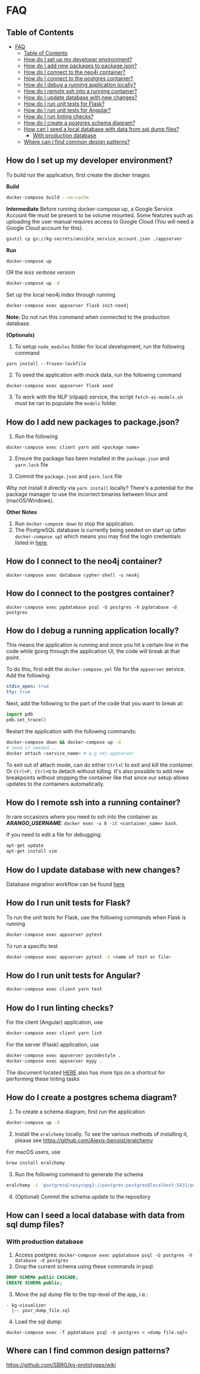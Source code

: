 # FAQ

## Table of Contents
- [FAQ](#faq)
  - [Table of Contents](#table-of-contents)
  - [How do I set up my developer environment?](#how-do-i-set-up-my-developer-environment)
  - [How do I add new packages to package.json?](#how-do-i-add-new-packages-to-packagejson)
  - [How do I connect to the neo4j container?](#how-do-i-connect-to-the-neo4j-container)
  - [How do I connect to the postgres container?](#how-do-i-connect-to-the-postgres-container)
  - [How do I debug a running application locally?](#how-do-i-debug-a-running-application-locally)
  - [How do I remote ssh into a running container?](#how-do-i-remote-ssh-into-a-running-container)
  - [How do I update database with new changes?](#how-do-i-update-database-with-new-changes)
  - [How do I run unit tests for Flask?](#how-do-i-run-unit-tests-for-flask)
  - [How do I run unit tests for Angular?](#how-do-i-run-unit-tests-for-angular)
  - [How do I run linting checks?](#how-do-i-run-linting-checks)
  - [How do I create a postgres schema diagram?](#how-do-i-create-a-postgres-schema-diagram)
  - [How can I seed a local database with data from sql dump files?](#how-can-i-seed-a-local-database-with-data-from-sql-dump-files)
    - [With production database](#with-production-database)
  - [Where can I find common design patterns?](#where-can-i-find-common-design-patterns)

## How do I set up my developer environment?
To build run the application, first create the docker images

__Build__
```bash
docker-compose build --no-cache
```

__Intermediate__
Before running docker-compose up, a Google Service Account file must be present to be volume mounted. Some features such as uploading the user manual requires access to Google Cloud (You will need a Google Cloud account for this).
```bash
gsutil cp gs://kg-secrets/ansible_service_account.json ./appserver
```

__Run__
```bash
docker-compose up
```
OR the *less verbose version*
```bash
docker-compose up -d
```

Set up the local neo4j index through running

```bash
docker-compose exec appserver flask init-neo4j
```
**Note:** Do not run this command when connected to the production database.


__(Optionals)__
1. To setup `node_modules` folder for local development, run the following command
```
yarn install --frozen-lockfile
```

2. To seed the application with mock data, run the following command
```
docker-compose exec appserver flask seed
```

3. To work with the NLP (nlpapi) service, the script `fetch-ai-models.sh` must be ran to populate the `models` folder.



## How do I add new packages to package.json?
1. Run the following
```
docker-compose exec client yarn add <package name>
```

2. Ensure the package has been installed in the `package.json` and `yarn.lock` file

3. Commit the `package.json` and `yarn.lock` file

Why not install it directly via `yarn install` locally? There's a potential for the package manager to use the incorrect binaries between linux and (macOS/Windows).

__Other Notes__
1. Run `docker-compose down` to stop the application.
2. The PostgreSQL database is currently being seeded on start up (after `docker-compose up`) which means you may find the login credentials listed in [here](../appserver/fixtures/seed.json).

## How do I connect to the neo4j container?
```
docker-compose exec database cypher-shell -u neo4j
```

## How do I connect to the postgres container?
```
docker-compose exec pgdatabase psql -U postgres -h pgdatabase -d postgres
```

## How do I debug a running application locally?
This means the application is running and once you hit a certain line in the code
while going through the application UI, the code will break at that point.

To do this, first edit the `docker-compose.yml` file for the `appserver` service. Add the following:

```yml
stdin_open: true
tty: true
```
Next, add the following to the part of the code that you want to break at:

```python
import pdb
pdb.set_trace()
```

Restart the application with the following commands:

```bash
docker-compose down && docker-compose up -d
# seed if needed...
docker attach <service_name> # e.g n4j-appserver
```
To exit out of attach mode, can do either `Ctrl+C` to exit and kill the container. Or `Ctrl+P, Ctrl+Q` to detach without killing. It's also possible to add new breakpoints without stopping the container like that since our setup allows updates to the containers automatically.

## How do I remote ssh into a running container?
In rare occasions where you need to ssh into the container as ***ARANGO_USERNAME***: `docker exec -u 0 -it <container_name> bash`.

If you need to edit a file for debugging:

```bash
apt-get update
apt-get install vim
```

## How do I update database with new changes?
Database migration workflow can be found [here](https://github.com/SBRG/kg-prototypes/blob/master/appserver/migrations/README.md)

## How do I run unit tests for Flask?
To run the unit tests for Flask, use the following commands when Flask is running

```bash
docker-compose exec appserver pytest
```

To run a specific test
```bash
docker-compose exec appserver pytest -k <name of test or file>
```

## How do I run unit tests for Angular?
```bash
docker-compose exec client yarn test
```

## How do I run linting checks?
For the client (Angular) application, use
```bash
docker-compose exec client yarn lint
```

For the server (Flask) application, use
```bash
docker-compose exec appserver pycodestyle .
docker-compose exec appserver mypy .
```

The document located [HERE](./dev/linting.md) also has more tips on a shortcut for performing these linting tasks

## How do I create a postgres schema diagram?
1. To create a schema diagram, first run the application
```bash
docker-compose up -d
```

2. Install the `eralchemy` locally. To see the various methods of installing it, please see https://github.com/Alexis-benoist/eralchemy

For macOS users, use
```bash
brew install eralchemy
```

3. Run the following command to generate the schema
```bash
eralchemy -i 'postgresql+psycopg2://postgres:postgres@localhost:5431/postgres' -o docs/dev/schema-current.pdf
```

4. (Optional) Commit the schema update to the repository

## How can I seed a local database with data from sql dump files?
### With production database
1. Access postgres:
`docker-compose exec pgdatabase psql -U postgres -h database -d postgres`
2. Drop the current schema using these commands in psql:
```sql
DROP SCHEMA public CASCADE;
CREATE SCHEMA public;
```
3. Move the sql dump file to the top-level of the app, i.e.:
```
- kg-visualizer
  |-- your_dump_file.sql
```
4. Load the sql dump:

`docker-compose exec -T pgdatabase psql -U postgres < <dump file.sql>`

## Where can I find common design patterns?
https://github.com/SBRG/kg-prototypes/wiki
